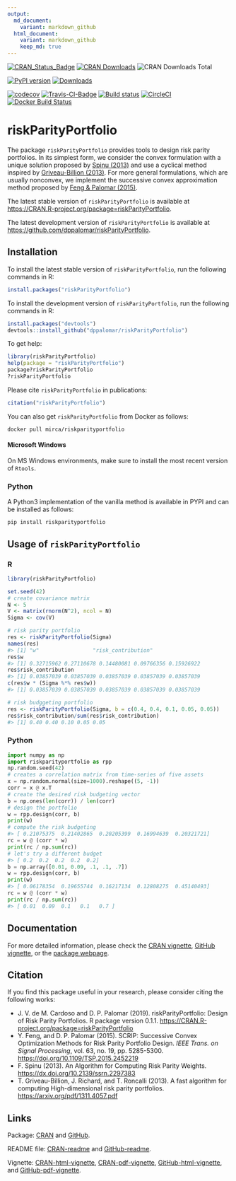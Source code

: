 ```yaml
---
output:
  md_document:
    variant: markdown_github
  html_document:
    variant: markdown_github
    keep_md: true
---
```


<!-- README.md is generated from README.Rmd. Please edit that file -->



[![CRAN_Status_Badge](https://www.r-pkg.org/badges/version/riskParityPortfolio)](https://cran.r-project.org/package=riskParityPortfolio)
[![CRAN Downloads](https://cranlogs.r-pkg.org/badges/riskParityPortfolio)](https://cran.r-project.org/package=riskParityPortfolio)
![CRAN Downloads Total](https://cranlogs.r-pkg.org/badges/grand-total/riskParityPortfolio?color=brightgreen)

[![PyPI version](https://badge.fury.io/py/riskparityportfolio.svg)](https://badge.fury.io/py/riskparityportfolio)
[![Downloads](https://pepy.tech/badge/riskparityportfolio)](https://pepy.tech/project/riskparityportfolio)

[![codecov](https://codecov.io/gh/mirca/riskParityPortfolio/branch/master/graph/badge.svg)](https://codecov.io/gh/mirca/riskParityPortfolio)
[![Travis-CI-Badge](https://travis-ci.org/mirca/riskParityPortfolio.svg?branch=master)](https://travis-ci.org/mirca/riskParityPortfolio)
[![Build status](https://ci.appveyor.com/api/projects/status/dqjti1y461u7sjn8/branch/master?svg=true)](https://ci.appveyor.com/project/mirca/riskparityportfolio/branch/master)
[![CircleCI](https://circleci.com/gh/mirca/riskParityPortfolio.svg?style=svg)](https://circleci.com/gh/mirca/riskParityPortfolio)
[![Docker Build Status](https://img.shields.io/docker/build/mirca/riskparityportfolio.svg)](https://hub.docker.com/r/mirca/riskparityportfolio/)

# riskParityPortfolio
The package `riskParityPortfolio` provides tools to design risk parity
portfolios. In its simplest form, we consider the convex formulation
with a unique solution proposed by [Spinu (2013)](https://dx.doi.org/10.2139/ssrn.2297383) and use a cyclical
method inspired by [Griveau-Billion (2013)](https://arxiv.org/pdf/1311.4057.pdf). For more general formulations,
which are usually nonconvex, we implement the successive convex approximation
method proposed by [Feng & Palomar (2015)](https://doi.org/10.1109/TSP.2015.2452219).

The latest stable version of ``riskParityPortfolio`` is available at https://CRAN.R-project.org/package=riskParityPortfolio.

The latest development version of ``riskParityPortfolio`` is available at https://github.com/dppalomar/riskParityPortfolio.

## Installation
To install the latest stable version of ``riskParityPortfolio``, run the following commands in R:

```r
install.packages("riskParityPortfolio")
```

To install the development version of ``riskParityPortfolio``, run the following commands in R:

```r
install.packages("devtools")
devtools::install_github("dppalomar/riskParityPortfolio")
```

To get help:

```r
library(riskParityPortfolio)
help(package = "riskParityPortfolio")
package?riskParityPortfolio
?riskParityPortfolio
```

Please cite ``riskParityPortfolio`` in publications:

```r
citation("riskParityPortfolio")
```

You can also get ``riskParityPortfolio`` from Docker as follows:
```
docker pull mirca/riskparityportfolio
```

#### Microsoft Windows
On MS Windows environments, make sure to install the most recent version of
``Rtools``.

### Python

A Python3 implementation of the vanilla method is available in PYPI and can be installed as follows:
```
pip install riskparityportfolio
```

## Usage of `riskParityPortfolio`

### R


```r
library(riskParityPortfolio)

set.seed(42)
# create covariance matrix
N <- 5
V <- matrix(rnorm(N^2), ncol = N)
Sigma <- cov(V)

# risk parity portfolio
res <- riskParityPortfolio(Sigma)
names(res)
#> [1] "w"                 "risk_contribution"
res$w
#> [1] 0.32715962 0.27110678 0.14480081 0.09766356 0.15926922
res$risk_contribution
#> [1] 0.03857039 0.03857039 0.03857039 0.03857039 0.03857039
c(res$w * (Sigma %*% res$w))
#> [1] 0.03857039 0.03857039 0.03857039 0.03857039 0.03857039

# risk budggeting portfolio
res <- riskParityPortfolio(Sigma, b = c(0.4, 0.4, 0.1, 0.05, 0.05))
res$risk_contribution/sum(res$risk_contribution)
#> [1] 0.40 0.40 0.10 0.05 0.05
```

### Python

```python
import numpy as np
import riskparityportfolio as rpp
np.random.seed(42)
# creates a correlation matrix from time-series of five assets
x = np.random.normal(size=1000).reshape((5, -1))
corr = x @ x.T
# create the desired risk budgeting vector
b = np.ones(len(corr)) / len(corr)
# design the portfolio
w = rpp.design(corr, b)
print(w)
# compute the risk budgeting
#> [ 0.21075375  0.21402865  0.20205399  0.16994639  0.20321721]
rc = w @ (corr * w)
print(rc / np.sum(rc))
# let's try a different budget
#> [ 0.2  0.2  0.2  0.2  0.2]
b = np.array([0.01, 0.09, .1, .1, .7])
w = rpp.design(corr, b)
print(w)
#> [ 0.06178354  0.19655744  0.16217134  0.12808275  0.45140493]
rc = w @ (corr * w)
print(rc / np.sum(rc))
#> [ 0.01  0.09  0.1   0.1   0.7 ]
```


## Documentation
For more detailed information, please check the
[CRAN vignette](https://cran.r-project.org/package=riskParityPortfolio/vignettes/RiskParityPortfolio.html),
[GitHub vignette](https://raw.githack.com/dppalomar/riskParityPortfolio/master/vignettes/RiskParityPortfolio.html),
or the [package webpage](https://mirca.github.io/riskParityPortfolio).

## Citation
If you find this package useful in your research, please consider citing the following works:

- J. V. de M. Cardoso and D. P. Palomar (2019). riskParityPortfolio:
  Design of Risk Parity Portfolios. R package version 0.1.1.
  <https://CRAN.R-project.org/package=riskParityPortfolio>
- Y. Feng, and D. P. Palomar (2015). SCRIP: Successive Convex Optimization Methods for
  Risk Parity Portfolio Design. _IEEE Trans. on Signal Processing_, vol. 63, no. 19,
  pp. 5285-5300. <https://doi.org/10.1109/TSP.2015.2452219>
- F. Spinu (2013). An Algorithm for Computing Risk Parity Weights.
  <https://dx.doi.org/10.2139/ssrn.2297383>
- T. Griveau-Billion, J. Richard, and T. Roncalli (2013). A fast algorithm for computing High-dimensional risk parity portfolios. <https://arxiv.org/pdf/1311.4057.pdf>

## Links
Package: [CRAN](https://CRAN.R-project.org/package=riskParityPortfolio) and [GitHub](https://github.com/dppalomar/riskParityPortfolio).

README file: [CRAN-readme](https://cran.r-project.org/package=riskParityPortfolio/readme/README.html)
and [GitHub-readme](https://raw.githack.com/dppalomar/riskParityPortfolio/master/README.html).

Vignette: [CRAN-html-vignette](https://cran.r-project.org/package=riskParityPortfolio/vignettes/RiskParityPortfolio.html),
[CRAN-pdf-vignette](https://cran.r-project.org/package=riskParityPortfolio/vignettes/RiskParityPortfolio-pdf.pdf),
[GitHub-html-vignette](https://raw.githack.com/dppalomar/riskParityPortfolio/master/vignettes/RiskParityPortfolio.html), and
[GitHub-pdf-vignette](https://docs.google.com/viewer?url=https://github.com/dppalomar/riskParityPortfolio/raw/master/vignettes/RiskParityPortfolio-pdf.pdf).
